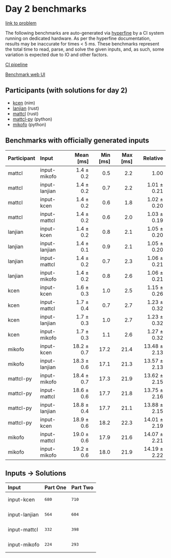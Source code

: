 # Day 2 benchmarks

[link to problem](https://adventofcode.com/2024/day/2)

The following benchmarks are auto-generated via
[hyperfine](https://github.com/sharkdp/hyperfine) by a CI system running on
dedicated hardware. As per the hyperfine documentation, results may be
inaccurate for times < 5 ms. These benchmarks represent the total time to read,
parse, and solve the given inputs, and, as such, some variation is expected due
to IO and other factors.

[CI pipeline](http://ci.papercode.net:8080/teams/main/pipelines/aoc2024)

[Benchmark web UI](https://aoc.ancalagon.black)


## Participants (with solutions for day 2)

- [kcen](https://github.com/kcen/aoc2024) (nim)
- [lanjian](https://github.com/lanjian/aoc-2024) (rust)
- [mattcl](https://github.com/mattcl/aoc2024) (rust)
- [mattcl-py](https://github.com/mattcl/aoc2024-py) (python)
- [mikofo](https://github.com/mikofo/aoc2024) (python)


## Benchmarks with officially generated inputs

| Participant | Input | Mean [ms] | Min [ms] | Max [ms] | Relative |
|:---|:---|---:|---:|---:|---:|
| mattcl | input-mikofo | 1.4 ± 0.2 | 0.5 | 2.2 | 1.00 |
| mattcl | input-lanjian | 1.4 ± 0.2 | 0.7 | 2.2 | 1.01 ± 0.21 |
| mattcl | input-kcen | 1.4 ± 0.2 | 0.6 | 1.8 | 1.02 ± 0.20 |
| mattcl | input-mattcl | 1.4 ± 0.2 | 0.6 | 2.0 | 1.03 ± 0.19 |
| lanjian | input-kcen | 1.4 ± 0.2 | 0.8 | 2.1 | 1.05 ± 0.20 |
| lanjian | input-lanjian | 1.4 ± 0.1 | 0.9 | 2.1 | 1.05 ± 0.20 |
| lanjian | input-mattcl | 1.4 ± 0.2 | 0.7 | 2.3 | 1.06 ± 0.21 |
| lanjian | input-mikofo | 1.4 ± 0.2 | 0.8 | 2.6 | 1.06 ± 0.21 |
| kcen | input-kcen | 1.6 ± 0.3 | 1.0 | 2.5 | 1.15 ± 0.26 |
| kcen | input-mattcl | 1.7 ± 0.4 | 0.7 | 2.7 | 1.23 ± 0.32 |
| kcen | input-lanjian | 1.7 ± 0.3 | 1.0 | 2.7 | 1.23 ± 0.32 |
| kcen | input-mikofo | 1.7 ± 0.3 | 1.1 | 2.6 | 1.27 ± 0.32 |
| mikofo | input-kcen | 18.2 ± 0.7 | 17.2 | 21.4 | 13.48 ± 2.13 |
| mikofo | input-lanjian | 18.3 ± 0.6 | 17.1 | 21.3 | 13.57 ± 2.13 |
| mattcl-py | input-mikofo | 18.4 ± 0.7 | 17.3 | 21.9 | 13.62 ± 2.15 |
| mattcl-py | input-mattcl | 18.6 ± 0.6 | 17.7 | 21.8 | 13.75 ± 2.16 |
| mattcl-py | input-lanjian | 18.8 ± 0.4 | 17.7 | 21.1 | 13.88 ± 2.15 |
| mattcl-py | input-kcen | 18.9 ± 0.6 | 18.2 | 22.3 | 14.01 ± 2.19 |
| mikofo | input-mattcl | 19.0 ± 0.6 | 17.9 | 21.6 | 14.07 ± 2.21 |
| mikofo | input-mikofo | 19.2 ± 0.6 | 18.0 | 21.9 | 14.19 ± 2.22 |


## Inputs -> Solutions

| Input | Part One | Part Two |
|:---|:---|:---|
|input-kcen|<pre>680</pre>|<pre>710</pre>|
|input-lanjian|<pre>564</pre>|<pre>604</pre>|
|input-mattcl|<pre>332</pre>|<pre>398</pre>|
|input-mikofo|<pre>224</pre>|<pre>293</pre>|